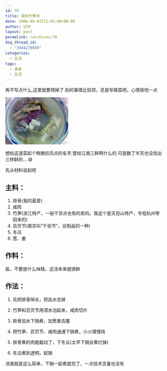 ```yaml
---
id: 70
title: 咸肉竹笋汤
date: 2006-09-01T21:01:09+00:00
author: 愆伏
layout: post
permalink: /archives/70
dsq_thread_id:
  - "3444278650"
categories:
  - 生活
tags:
  - 美食
  - 生活
---
```

再不写点什么,这里就要锈掉了.别的事情比较烦，还是写做菜吧，心情愉悦一点

![soup](/wp-content/uploads/200609/01_210141_9.jpg)
  
想给这道菜起个稍微拉风点的名字,譬如江南三鲜啊什么的.可是数了半天也没找出三样鲜的... 😅
  
先从材料说起吧
  
## 主料：
  
1. 排骨(我的最爱)
2. 咸肉
3. 竹笋(浙江特产，一般干货点也有的卖的。我这个是天目山特产，专程杭州带回来的)
4. 百页节(南京叫“千张节”，豆制品的一种)
5. 冬瓜
6. 葱、姜
  
## 作料：
  
盐，不要放什么味精，这汤本来就很鲜
  
## 作法：
  
1. 先把排骨焯水，把血水去掉
  
2. 竹笋和百页节用清水泡起来，咸肉切片
  
3. 排骨加水下锅煮，加葱姜去腥
  
4. 把竹笋、百页节、咸肉通通下锅煮，小火慢慢炖
  
5. 排骨煮的肉能戳动了，下冬瓜(太早下锅会煮烂掉)
  
6. 冬瓜煮到透明，起锅
  
汤类就是这么简单，下锅一起煮就完了，一点技术含量也没有